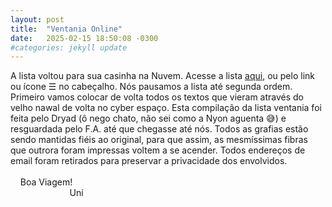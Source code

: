 ```yaml
---
layout: post
title:  "Ventania Online"
date:   2025-02-15 18:50:08 -0300
#categories: jekyll update
---
```

A lista voltou para sua casinha na Nuvem. Acesse a lista [aqui](https://uni-om.github.io/indexes/ventania.html), ou pelo link ou ícone ☰ no cabeçalho. Nós pausamos a lista até segunda ordem. Primeiro vamos colocar de volta todos os textos que vieram através do velho nawal de volta no cyber espaço. Esta compilação da lista ventania foi feita pelo Dryad (ô nego chato, não sei como a Nyon aguenta 😅) e resguardada pelo F.A. até que chegasse até nós. Todos as grafias estão sendo mantidas fiéis ao original, para que assim, as mesmíssimas fibras que outrora foram impressas voltem a se acender. Todos endereços de email foram retirados para preservar a privacidade dos envolvidos. 
<br/><br/>
&nbsp;&nbsp;&nbsp;&nbsp;Boa Viagem!
<br/>
&nbsp;&nbsp;&nbsp;&nbsp;&nbsp;&nbsp;&nbsp;&nbsp;&nbsp;&nbsp;&nbsp;&nbsp;&nbsp;&nbsp;&nbsp;&nbsp;&nbsp;&nbsp;&nbsp;&nbsp;&nbsp;&nbsp;&nbsp;&nbsp;Uni
